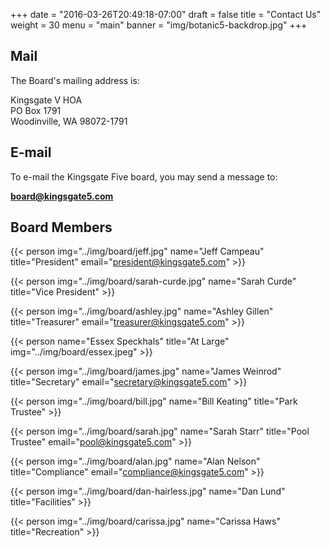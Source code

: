 +++
date = "2016-03-26T20:49:18-07:00"
draft = false
title = "Contact Us"
weight = 30
menu = "main"
banner = "img/botanic5-backdrop.jpg"
+++

## Mail

The Board's mailing address is:

<div class="mail">
    Kingsgate V HOA<br />
    PO  Box 1791<br />
    Woodinville, WA 98072-1791<br />
</div>

## E-mail

To e-mail the Kingsgate Five board, you may send a message to:

**[board@kingsgate5.com](mailto:board@kingsgate5.com)**

## Board Members

{{< person img="../img/board/jeff.jpg" name="Jeff Campeau" title="President" email="president@kingsgate5.com" >}}

{{< person img="../img/board/sarah-curde.jpg" name="Sarah Curde" title="Vice President" >}}

{{< person img="../img/board/ashley.jpg" name="Ashley Gillen" title="Treasurer" email="treasurer@kingsgate5.com" >}}

{{< person name="Essex Speckhals" title="At Large" img="../img/board/essex.jpeg" >}}

{{< person img="../img/board/james.jpg" name="James Weinrod" title="Secretary" email="secretary@kingsgate5.com" >}}

{{< person img="../img/board/bill.jpg" name="Bill Keating" title="Park Trustee" >}}

{{< person img="../img/board/sarah.jpg" name="Sarah Starr" title="Pool Trustee" email="pool@kingsgate5.com" >}}

{{< person img="../img/board/alan.jpg" name="Alan Nelson" title="Compliance" email="compliance@kingsgate5.com" >}}

{{< person img="../img/board/dan-hairless.jpg" name="Dan Lund" title="Facilities" >}}

{{< person img="../img/board/carissa.jpg" name="Carissa Haws" title="Recreation" >}}


